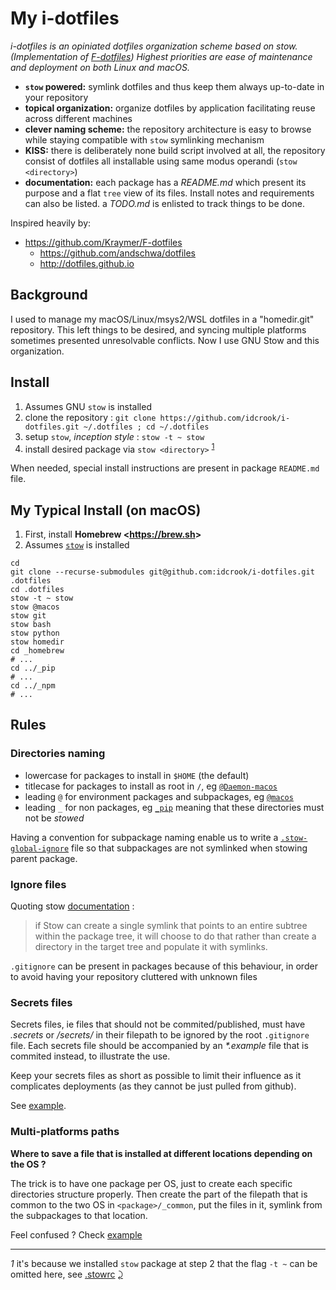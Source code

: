 # My i-dotfiles


*i-dotfiles is an opiniated dotfiles organization scheme based on stow. (Implementation of  [F-dotfiles](https://github.com/Kraymer/F-dotfiles))
Highest priorities are ease of maintenance and deployment on both Linux and macOS.*

- **`stow` powered:** symlink dotfiles and thus keep them always up-to-date in your repository
- **topical organization:** organize dotfiles by application facilitating reuse across different machines
- **clever naming scheme:** the repository architecture is easy to browse while staying compatible with `stow` symlinking mechanism
- **KISS:** there is deliberately none build script involved at all, the repository consist of dotfiles all installable using same modus operandi (`stow <directory>`)
- **documentation:** each package has a *README.md* which present its purpose and a flat `tree` view of its files. Install notes and requirements can also be listed. a *TODO.md* is enlisted to track things to be done.

Inspired heavily by:

- https://github.com/Kraymer/F-dotfiles
  - https://github.com/andschwa/dotfiles
  - http://dotfiles.github.io

## Background

I used to manage my macOS/Linux/msys2/WSL dotfiles in a "homedir.git" repository. This left things to be desired, and syncing multiple platforms sometimes presented unresolvable conflicts. Now I use GNU Stow and this organization.


## Install

1. Assumes GNU `stow` is installed
1. clone the repository :
   `git clone https://github.com/idcrook/i-dotfiles.git ~/.dotfiles ; cd ~/.dotfiles`
1. setup `stow`, *inception style* : `stow -t ~ stow` 
1. install desired package via `stow <directory>` <sup id="a1">[1](#f1)</sup>

When needed, special install instructions are present in package `README.md` file.



## My Typical Install (on macOS)

1. First, install **Homebrew <<https://brew.sh>>**
1. Assumes [`stow`](stow/README.md#install-gnu-stow) is installed

```shell
cd
git clone --recurse-submodules git@github.com:idcrook/i-dotfiles.git .dotfiles
cd .dotfiles
stow -t ~ stow
stow @macos
stow git
stow bash
stow python
stow homedir
cd _homebrew
# ...
cd ../_pip
# ...
cd ../_npm
# ...
```

## Rules

### Directories naming

- lowercase for packages to install in `$HOME` (the default)
- titlecase for packages to install as root in `/`, eg
  [`@Daemon-macos`](https://github.com/Kraymer/F-dotfiles/blob/master/attic/@Daemon-osx)
- leading `@` for environment packages and subpackages, eg
  [`@macos`](https://github.com/idcrook/i-dotfiles/blob/master/%40macos/)
- leading `_` for non packages, eg [`_pip`](https://github.com/idcrook/i-dotfiles/blob/master/_pip) meaning that these directories must not be *stowed*

Having a convention for subpackage naming enable us to write a [`.stow-global-ignore`](https://github.com/idcrook/i-dotfiles/blob/master/stow/.stow-global-ignore#L6) file so that subpackages are not symlinked when stowing parent package.

### Ignore files

Quoting stow [documentation](https://www.gnu.org/software/stow/manual/html_node/Installing-Packages.html#Installing-Packages) :

> if Stow can create a single symlink that points to an entire subtree within the package tree, it will choose to do that rather than create a directory in the target tree and populate it with symlinks.

`.gitignore` can be present in packages because of this behaviour, in order to avoid having your repository cluttered with unknown files

### Secrets files

Secrets files, ie files that should not be commited/published, must have *.secrets* or */secrets/* in their filepath to be ignored by the root `.gitignore` file.
Each secrets file should be accompanied by an *\*.example* file that is commited instead, to illustrate the use.

Keep your secrets files as short as possible to limit their influence as it complicates deployments (as they cannot be just pulled from github).

See [example](https://github.com/idcrook/i-dotfiles/blob/master/%40macos/%40macbook/.config/.gitconfig.secrets.example).

### Multi-platforms paths

**Where to save a file that is installed at different locations depending on the OS ?**

The trick is to have one package per OS, just to create each specific directories structure properly.
Then create the part of the filepath that is common to the two OS in `<package>/_common`, put the files in it, symlink from the subpackages to that location.

Feel confused ? Check [example](https://github.com/Kraymer/F-dotfiles/tree/master/sublime_text_3/%40linux/.config/sublime-text-3)

---
<i id="f1">1</i> it's because we installed `stow` package at step 2 that the flag `-t ~` can be omitted here, see [.stowrc](https://github.com/idcrook/i-dotfiles/blob/master/stow/.stowrc) [⤸](#a1)
